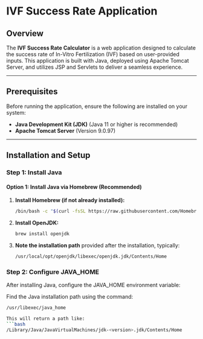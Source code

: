 # IVF Success Rate Application

## Overview

The **IVF Success Rate Calculator** is a web application designed to calculate the success rate of In-Vitro Fertilization (IVF) based on user-provided inputs. This application is built with Java, deployed using Apache Tomcat Server, and utilizes JSP and Servlets to deliver a seamless experience.

---

## Prerequisites

Before running the application, ensure the following are installed on your system:

- **Java Development Kit (JDK)** (Java 11 or higher is recommended)
- **Apache Tomcat Server** (Version 9.0.97)

---

## Installation and Setup

### Step 1: Install Java

#### **Option 1: Install Java via Homebrew (Recommended)**

1. **Install Homebrew (if not already installed):**
   ```bash
   /bin/bash -c "$(curl -fsSL https://raw.githubusercontent.com/Homebrew/install/HEAD/install.sh)"

2. **Install OpenJDK:**
   ```bash
   brew install openjdk

3. **Note the installation path** provided after the installation, typically:
   ```bash
   /usr/local/opt/openjdk/libexec/openjdk.jdk/Contents/Home

### Step 2: Configure JAVA_HOME

After installing Java, configure the JAVA_HOME environment variable:

Find the Java installation path using the command:
   ```bash
   /usr/libexec/java_home

This will return a path like:
   ```bash
   /Library/Java/JavaVirtualMachines/jdk-<version>.jdk/Contents/Home
